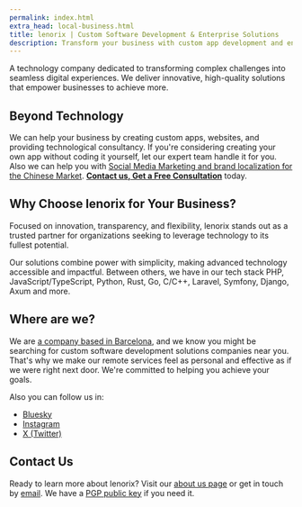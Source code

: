 ```yaml
---
permalink: index.html
extra_head: local-business.html
title: lenorix | Custom Software Development & Enterprise Solutions
description: Transform your business with custom app development and enterprise software. Experts in PHP, Laravel, Python, Rust, and more, delivering success worldwide.
---
```


A technology company dedicated to transforming complex challenges into seamless digital experiences. We deliver innovative, high-quality solutions that empower businesses to achieve more.

## Beyond Technology

We can help your business by creating custom apps, websites, and providing technological consultancy. If you're considering creating your own app without coding it yourself, let our expert team handle it for you. Also we can help you with [Social Media Marketing and brand localization for the Chinese Market](./social-media-marketing-agency-china). [**Contact us, Get a Free Consultation**](mailto:contact@lenorix.com) today.

## Why Choose lenorix for Your Business?

Focused on innovation, transparency, and flexibility, lenorix stands out as a trusted partner for organizations seeking to leverage technology to its fullest potential.

Our solutions combine power with simplicity, making advanced technology accessible and impactful. Between others, we have in our tech stack PHP, JavaScript/TypeScript, Python, Rust, Go, C/C++, Laravel, Symfony, Django, Axum and more.

## Where are we?

We are [a company based in Barcelona](./software-development-barcelona), and we know you might be searching for custom software development solutions companies near you. That's why we make our remote services feel as personal and effective as if we were right next door. We're committed to helping you achieve your goals.

Also you can follow us in:

- [Bluesky](https://bsky.app/profile/lenorix.com)
- [Instagram](https://instagram.com/by_lenorix/)
- [X (Twitter)](https://x.com/lenorix_com)

## Contact Us

Ready to learn more about lenorix? Visit our [about us page](./about-lenorix-sl-cif-spain) or get in touch by [email](mailto:contact@lenorix.com). We have a [PGP public key](./public-key) if you need it.
